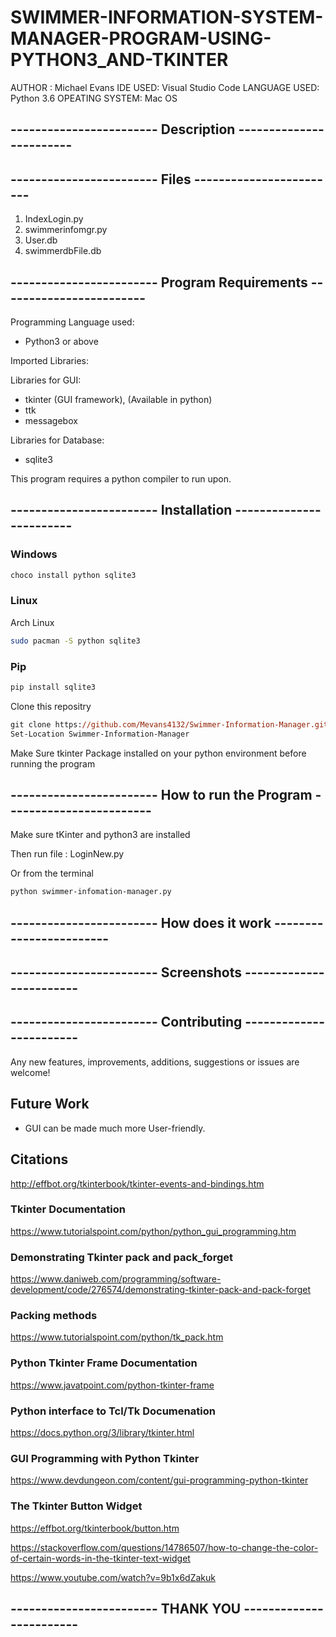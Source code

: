 # SWIMMER-INFORMATION-SYSTEM-MANAGER-PROGRAM-USING-PYTHON3_AND-TKINTER

AUTHOR : Michael Evans
IDE USED: Visual Studio Code
LANGUAGE USED: Python 3.6
OPEATING SYSTEM: Mac OS

## ------------------------   Description   ------------------------

## ------------------------   Files   ------------------------

1) IndexLogin.py
2) swimmerinfomgr.py
3) User.db
4) swimmerdbFile.db

## ------------------------   Program Requirements   ------------------------

Programming Language used:

- Python3 or above

Imported Libraries:

Libraries for GUI:

- tkinter (GUI framework), (Available in python)
- ttk
- messagebox

Libraries for Database:

- sqlite3


This program requires a python compiler to run upon.

## ------------------------   Installation   ------------------------

### Windows

```cmd
choco install python sqlite3
```

### Linux

Arch Linux

```bash
sudo pacman -S python sqlite3
```

### Pip

```bash
pip install sqlite3
```

Clone this repositry

```ps
git clone https://github.com/Mevans4132/Swimmer-Information-Manager.git
Set-Location Swimmer-Information-Manager
```

Make Sure tkinter Package installed on your python environment before running the program

## ------------------------   How to run the Program   ------------------------

Make sure tKinter and python3 are installed

Then run file : LoginNew.py

Or from the terminal

```ps
python swimmer-infomation-manager.py
```

## ------------------------   How does it work   ------------------------

## ------------------------   Screenshots   ------------------------

## ------------------------   Contributing   ------------------------

Any new features, improvements, additions, suggestions or issues are welcome!

## Future Work

- GUI can be made much more User-friendly.

## Citations

<http://effbot.org/tkinterbook/tkinter-events-and-bindings.htm>

### Tkinter Documentation

<https://www.tutorialspoint.com/python/python_gui_programming.htm>

### Demonstrating Tkinter pack and pack_forget

<https://www.daniweb.com/programming/software-development/code/276574/demonstrating-tkinter-pack-and-pack-forget>

### Packing methods

<https://www.tutorialspoint.com/python/tk_pack.htm>

### Python Tkinter Frame Documentation

<https://www.javatpoint.com/python-tkinter-frame>

### Python interface to Tcl/Tk Documenation

<https://docs.python.org/3/library/tkinter.html>

### GUI Programming with Python Tkinter

<https://www.devdungeon.com/content/gui-programming-python-tkinter>

### The Tkinter Button Widget

<https://effbot.org/tkinterbook/button.htm>

<https://stackoverflow.com/questions/14786507/how-to-change-the-color-of-certain-words-in-the-tkinter-text-widget>

<https://www.youtube.com/watch?v=9b1x6dZakuk>

## ------------------------   THANK YOU   ------------------------
